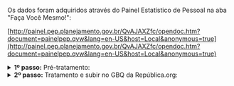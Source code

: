<br> 
Os dados foram adquiridos através do Painel Estatístico de Pessoal na aba "Faça Você Mesmo!": 

[http://painel.pep.planejamento.gov.br/QvAJAXZfc/opendoc.htm?document=painelpep.qvw&lang=en-US&host=Local&anonymous=true](http://painel.pep.planejamento.gov.br/QvAJAXZfc/opendoc.htm?document=painelpep.qvw&lang=en-US&host=Local&anonymous=true)
<br>


<details>
  <summary><b> 1º passo:</b> Pré-tratamento: </summary>
Não houve.
</details>
<details>
  <summary><b> 2º passo:</b> Tratamento e subir no GBQ da República.org:</summary>

Acesso em:

[https://github.com/Republica-org/Ecossistema-dados/tree/atualizacao_2024/tratamento_GBQ/estrutura_organizacional_carreiras/PEP_estrutura_de_planos_de_cargo_carreiras_do_governo_federal.ipynb](https://github.com/Republica-org/Ecossistema-dados/tree/atualizacao_2024/tratamento_GBQ/estrutura_organizacional_carreiras/PEP_estrutura_de_planos_de_cargo_carreiras_do_governo_federal.ipynb)

</details>